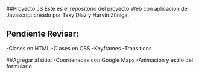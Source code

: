 ##Proyecto JS
Este es el repositorio del proyecto Web con aplicacion de Javascript creado por Texy Díaz y Harvin Zúniga.

## Pendiente Revisar:
-Clases en HTML
-Clases en CSS 
-Keyframes
-Transitions

##Agregar al sitio:
-Coordenadas con Google Maps
-Animación y estilo del formulario


